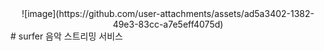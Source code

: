
<div align=center> 
![image](https://github.com/user-attachments/assets/ad5a3402-1382-49e3-83cc-a7e5eff4075d)
</div>
# surfer 
음악 스트리밍 서비스
